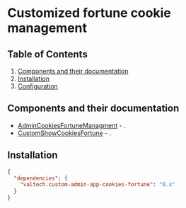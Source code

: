 # Customized fortune cookie management

## Table of Contents

1. [Components and their documentation](#components-and-their-documentation)
2. [Installation](#installation)
3. [Configuration](#configuration)

## Components and their documentation

- [AdminCookiesFortuneManagment](./valtech.custom-admin-app-cookies-fortune/AdminCookiesFortuneManagment) - .
- [CustomShowCookiesFortune](./valtech.custom-admin-app-cookies-fortune/CustomShowCookiesFortune) - .

## Installation

```json
{
  "dependencies": {
    "valtech.custom-admin-app-cookies-fortune": "0.x"
  }
}
```
